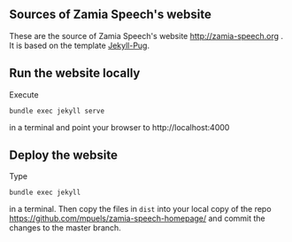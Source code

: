 Sources of Zamia Speech's website
---

These are the source of Zamia Speech's website
http://zamia-speech.org . It is based on the template
[Jekyll-Pug](https://jekyll-pug.dougie.io/).


## Run the website locally

Execute

    bundle exec jekyll serve

in a terminal and point your browser to http://localhost:4000


## Deploy the website

Type

    bundle exec jekyll

in a terminal. Then copy the files in `dist` into your local copy of
the repo https://github.com/mpuels/zamia-speech-homepage/ and commit
the changes to the master branch.
